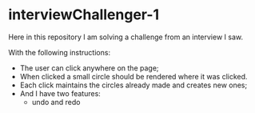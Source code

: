 # interviewChallenger-1

Here in this repository I am solving a challenge from an interview I saw.

With the following instructions:
  - The user can click anywhere on the page;
  - When clicked a small circle should be rendered where it was clicked.
  - Each click maintains the circles already made and creates new ones;
  - And I have two features:
    - undo and redo
